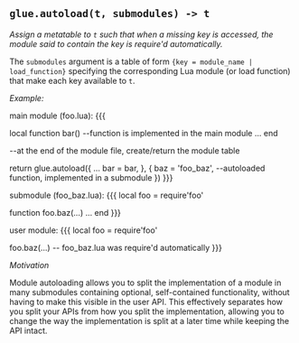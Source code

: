 ## `glue.autoload(t, submodules) -> t`

*Assign a metatable to `t` such that when a missing key is accessed, the module said to contain the key is require'd automatically.*

The `submodules` argument is a table of form `{key = module_name | load_function}` specifying the corresponding Lua module (or load function) that make each key available to `t`.

*Example:*

main module (foo.lua):
{{{

local function bar() --function is implemented in the main module
  ...
end

--at the end of the module file, create/return the module table

return glue.autoload({
   ...
   bar = bar,
}, {
   baz = 'foo_baz', --autoloaded function, implemented in a submodule
})
}}}

submodule (foo_baz.lua):
{{{
local foo = require'foo'

function foo.baz(...)
  ...
end
}}}

user module:
{{{
local foo = require'foo'

foo.baz(...) -- foo_baz.lua was require'd automatically
}}}

*Motivation*

Module autoloading allows you to split the implementation of a module in many submodules containing optional, self-contained functionality, without having to make this visible in the user API. This effectively separates how you split your APIs from how you split the implementation, allowing you to change the way the implementation is split at a later time while keeping the API intact.
